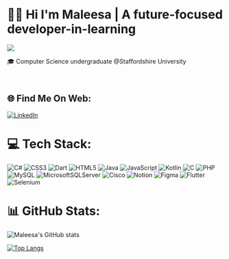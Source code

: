 <h1 align="left">👋🏻 Hi I'm Maleesa |  A future-focused developer-in-learning </h1>
<img src="https://user-images.githubusercontent.com/74038190/219923809-b86dc415-a0c2-4a38-bc88-ad6cf06395a8.gif">

 🎓 Computer Science undergraduate @Staffordshire University <br/>
 <!--👩🏻‍💻 I’m currently working on an agile project [Mingle:APIIT blog](https://github.com/Mingle-APIIT-Blog/Mingle)
 <br/-->
 <br/>



## 🌐 Find Me On Web:
[![LinkedIn](https://img.shields.io/badge/LinkedIn-%230077B5.svg?logo=linkedin&logoColor=white)](https://www.linkedin.com/in/maleesa-hettiarachchi-a58203268)

# 💻 Tech Stack:
![C#](https://img.shields.io/badge/c%23-%23239120.svg?style=for-the-badge&logo=csharp&logoColor=white) 
![CSS3](https://img.shields.io/badge/css3-%231572B6.svg?style=for-the-badge&logo=css3&logoColor=white) 
![Dart](https://img.shields.io/badge/dart-%230175C2.svg?style=for-the-badge&logo=dart&logoColor=white) 
![HTML5](https://img.shields.io/badge/html5-%23E34F26.svg?style=for-the-badge&logo=html5&logoColor=white) 
![Java](https://img.shields.io/badge/java-%23ED8B00.svg?style=for-the-badge&logo=openjdk&logoColor=white) 
![JavaScript](https://img.shields.io/badge/javascript-%23323330.svg?style=for-the-badge&logo=javascript&logoColor=%23F7DF1E) 
![Kotlin](https://img.shields.io/badge/kotlin-%237F52FF.svg?style=for-the-badge&logo=kotlin&logoColor=white) 
![C](https://img.shields.io/badge/c-%2300599C.svg?style=for-the-badge&logo=c&logoColor=white) 
![PHP](https://img.shields.io/badge/php-%23777BB4.svg?style=for-the-badge&logo=php&logoColor=white) 
![MySQL](https://img.shields.io/badge/mysql-%2300000f.svg?style=for-the-badge&logo=mysql&logoColor=white) 
![MicrosoftSQLServer](https://img.shields.io/badge/Microsoft%20SQL%20Server-CC2927?style=for-the-badge&logo=microsoft%20sql%20server&logoColor=white) 
![Cisco](https://img.shields.io/badge/cisco-%23049fd9.svg?style=for-the-badge&logo=cisco&logoColor=black) 
![Notion](https://img.shields.io/badge/Notion-%23000000.svg?style=for-the-badge&logo=notion&logoColor=white) 
![Figma](https://img.shields.io/badge/figma-%23F24E1E.svg?style=for-the-badge&logo=figma&logoColor=white) 
![Flutter](https://img.shields.io/badge/Flutter-%2302569B.svg?style=for-the-badge&logo=Flutter&logoColor=white) 
![Selenium](https://img.shields.io/badge/selenium-%230072B6.svg?style=for-the-badge&logo=selenium&logoColor=white)



# 📊 GitHub Stats:
![Maleesa's GitHub stats](https://github-readme-stats.vercel.app/api?username=Maleesanat01&show_icons=true&theme=radical&hide_border=false&include_all_commits=false&count_private=false)



[![Top Langs](https://github-readme-stats.vercel.app/api/top-langs/?username=Maleesanat01&layout=compact&theme=radical&hide_border=false&include_all_commits=false&count_private=false)](https://github.com/Maleesanat01/github-readme-stats)
